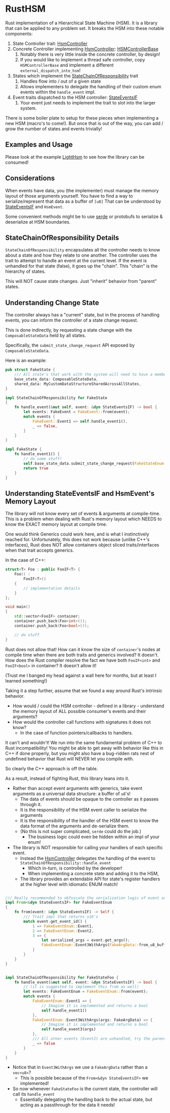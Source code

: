 # RustHSM

Rust implementation of a Hierarchical State Machine (HSM).
It is a library that can be applied to any problem set.
It breaks the HSM into these notable components:

[HsmController]: ./rust_hsm/src/state_controller_trait.rs
[StateChainOfResponsibility]: ./rust_hsm/src/state.rs
[StateEventsIF]: ./rust_hsm/src/events.rs

1. State Controller trait: [HsmController]
2. Concrete Controller implementing [HsmController]: [HSMControllerBase](./rust_hsm/src/state_controller.rs)
   1. Notably there is very little inside the concrete controller, by design!
   2. If you would like to implement a thread safe controller, copy `HSMControllerBase` and implement a different `external_dispatch_into_hsm`!
3. States which implement the [StateChainOfResponsibility] trait
   1. Handles flow into / out of a given state
   2. Allows implementers to delegate the handling of their custom enum events within the `handle_event` impl.
4. Event traits dispatched to the HSM controller: [StateEventsIF]
   1. Your event just needs to implement the trait to slot into the larger system.

There is some boiler plate to setup for these pieces when implementing a new HSM
(macro's to come!).
But once that is out of the way, you can add / grow the number of states and events trivially!

## Examples and Usage

Please look at the example [LightHsm](./example_hsm/) to see how the library
can be consumed!

## Considerations

When events have data, you (the implementer) must manage the memory layout of
those arguments yourself.
You have to find a way to serialize/represent that data as a buffer of `[u8]`
That can be understood by [StateEventsIF] and `HsmEvent`.

Some convenient methods might be to use [serde](https://serde.rs/) or protobufs
to serialize & deserialize at HSM boundaries.

## StateChainOfResponsibility Details

`StateChainOfResponsibility` encapsulates all the controller needs to know
about a state and how they relate to one another.
The controller uses the trait to attempt to handle an event at the current level.
If the event is unhandled for that state (false), it goes up the "chain".
This "chain" is the hierarchy of states.

This will NOT cause state changes. Just "inherit" behavior from "parent" states.

## Understanding Change State

The controller always has a "current" state, but in the process of handling
events, you can inform the controller of a state change request.

This is done indirectly, by requesting a state change with the
`ComposableStateData` held by all states.

Specifically, the `submit_state_change_request` API exposed by `ComposableStateData`.

Here is an example:

```Rust
pub struct FakeState {
    /// All state's that work with the system will need to have a member of type ComposableStateData
    base_state_data: ComposableStateData,
    shared_data: MyCustomDataStructureSharedAcrossAllStates,
}

impl StateChainOfResponsibility for FakeState
{
    fn handle_event(&mut self, event: &dyn StateEventsIF) -> bool {
        let events: FakeEvent = FakeEvent::from(event);
        match events {
            FakeEvent::Event1 => self.handle_event1(),
            _ => false,
        }
    }
}

impl FakeState {
    fn handle_event1() {
        // do some stuff!
        self.base_state_data.submit_state_change_request(FakeStateEnum::FakeState2 as u16);
        return true
    }
}
```

## Understanding StateEventsIF and HsmEvent's Memory Layout

The library will not know every set of events & arguments at compile-time.
This is a problem when dealing with Rust's memory layout which NEEDS to know the
EXACT memory layout at compile time.

One would think Generics could work here, and is what I instinctively reached for.
Unfortunately, this does not work because (unlike C++'s interfaces), Rust does
NOT allow containers object sliced traits/interfaces when that trait accepts generics.

In the case of C++:

```C++
struct<T> Foo : public FooIF<T> {
    Foo() :
        FooIF<T>()
    {
        // implementation details
    }
};

void main()
{
    std::vector<FooIF> container;
    container.push_back(Foo<int>());
    container.push_back(Foo<bool>());

    // do stuff
}
```

Rust does not allow that! How can it know the size of `container`'s nodes at
compile time when there are both traits and generics involved? It doesn't.
How does the Rust compiler resolve the fact we have both `FooIF<int>` and `FooIF<bool>` in container?
It doesn't allow it!

(Trust me I banged my head against a wall here for months, but at least I learned something!)

Taking it a step further, assume that we found a way around Rust's intrinsic behavior.

* How would / could the HSM controller - defined in a library -
understand the memory layout of ALL possible consumer's events and their arguments?
* How would the controller call functions with signatures it does not know?
  * In the case of function pointers/callbacks to handlers.

It can't and wouldn't! We run into the same fundamental problem of C++ to Rust incompatibility!
You might be able to get away with behavior like this in C++ if done properly,
but you might also have a bug-ridden rats nest of undefined behavior that Rust
will NEVER let you compile with.

So clearly the C++ approach is off the table.

As a result, instead of fighting Rust, this library leans into it.

* Rather than accept event arguments with generics, take event arguments as a
universal data structure: a buffer of `u8`'s!
  * The data of events should be opaque to the controller as it passes through it.
  * It is the responsibility of the HSM event caller to serialize the arguments
  * It is the responsibility of the handler of the HSM event to know the data format of the arguments and de-serialize them.
  * (No this is not super complicated, `serde` could do the job.)
    * The business logic could even be hidden within an impl of your enum!
* The library is NOT responsible for calling your handlers of each specific event.
  * Instead the [HsmController] delegates the handling of the event to `StateChainOfResponsibility::handle_event`
    * Which in-turn, is controlled by the developer!
    * When implementing a concrete state and adding it to the HSM,
  * The library provides an extendable API for state's register handlers at the higher level with idiomatic ENUM match!

```Rust

/// Really recommended to obfuscate the serialization logic of event args
impl From<&dyn StateEventsIF> for FakeEventEnum
{
    fn from(event: &dyn StateEventsIF) -> Self {
        /// Trait impl that returns u16's
        match event.get_event_id() {
            1 => FakeEventEnum::Event1,
            2 => FakeEventEnum::Event2,
            3 => {
                let serialized_args = event.get_args();
                FakeEventEnum::Event3WithArgs(FakeArgData::from_u8_buffer(serialized_args));
            }
        }
    }
}


impl StateChainOfResponsibility for FakeStateFoo {
    fn handle_event(&mut self, event: &dyn StateEventsIF) -> bool {
        // (it is suggested to implement this from as well)
        let events: FakeEventEnum = FakeEventEnum::from(event);
        match events {
            FakeEventEnum::Event1 => {
                // Imagine it is implemented and returns a bool
                self.handle_event1()
            },
            FakeEventEnum::Event3WithArgs(args: FakeArgData) => {
                // Imagine it is implemented and returns a bool
                self.handle_event3(args)
            },
            /// All other events (Event2) are unhandled, try the parent state!
            _ => false
        }
    }
}
```

* Notice that in `Event3WithArgs` we use a `FakeArgData` rather than a `vec<u8>`?
  * This is possible because of the `From<&dyn StateEventsIF>` we implemented!
* So now whenever `FakeStateFoo` is the current state, the controller will call its `handle_event`
  * Essentially delegating the handling back to the actual state, but acting as a passthrough for the data it needs!
